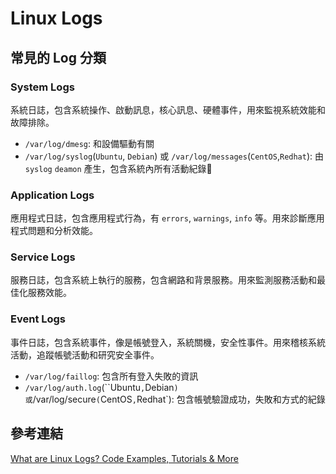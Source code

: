 # Linux Logs

## 常見的 Log 分類

### System Logs

系統日誌，包含系統操作、啟動訊息，核心訊息、硬體事件，用來監視系統效能和故障排除。

- `/var/log/dmesg`: 和設備驅動有關
- `/var/log/syslog`(`Ubuntu`, `Debian`) 或 `/var/log/messages`(`CentOS`,`Redhat`): 由 `syslog` `deamon` 產生，包含系統內所有活動紀錄📓

### Application Logs

應用程式日誌，包含應用程式行為，有 `errors`, `warnings`, `info` 等。用來診斷應用程式問題和分析效能。

### Service Logs

服務日誌，包含系統上執行的服務，包含網路和背景服務。用來監測服務活動和最佳化服務效能。

### Event Logs

事件日誌，包含系統事件，像是帳號登入，系統關機，安全性事件。用來稽核系統活動，追蹤帳號活動和研究安全事件。

- `/var/log/faillog`: 包含所有登入失敗的資訊
- `/var/log/auth.log`(``Ubuntu`,`Debian`) 或`/var/log/secure`(`CentOS`,`Redhat`): 包含帳號驗證成功，失敗和方式的紀錄

## 參考連結

[What are Linux Logs? Code Examples, Tutorials & More](https://stackify.com/linux-logs/)
